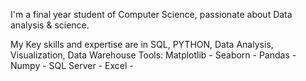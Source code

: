 I'm a final year student of Computer Science, passionate about Data analysis & science.

My Key skills and expertise are in SQL, PYTHON, Data Analysis, Visualization, Data Warehouse
Tools: Matplotlib - Seaborn - Pandas - Numpy - SQL Server - Excel - 

<!--
**shomaielkhan/shomaielkhan** is a ✨ _special_ ✨ repository because its `README.md` (this file) appears on your GitHub profile.

Here are some ideas to get you started:

- 🔭 I’m currently working on ...
- 🌱 I’m currently learning ...
- 👯 I’m looking to collaborate on ...
- 🤔 I’m looking for help with ...
- 💬 Ask me about ...
- 📫 How to reach me: ...
- 😄 Pronouns: ...
- ⚡ Fun fact: ...
-->
